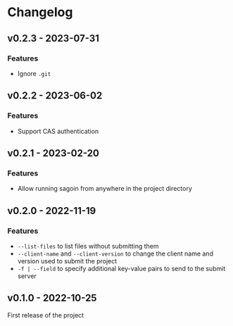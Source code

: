 # Changelog

## v0.2.3 - 2023-07-31

### Features

- Ignore `.git`

## v0.2.2 - 2023-06-02

### Features

- Support CAS authentication

## v0.2.1 - 2023-02-20

### Features

- Allow running sagoin from anywhere in the project directory

## v0.2.0 - 2022-11-19

### Features

- `--list-files` to list files without submitting them
- `--client-name` and `--client-version` to change the client name and version used to submit the project
- `-f | --field` to specify additional key-value pairs to send to the submit server

## v0.1.0 - 2022-10-25

First release of the project
